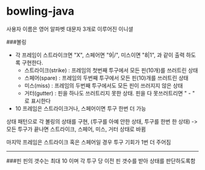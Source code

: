 # bowling-java

사용자 이름은 영어 알파벳 대문자 3개로 이루어진 이니셜

###볼링 
- 각 프레임이 스트라이크면 "X", 스페어면 "9|/", 미스이면 "8|1", 과 같이 출력 하도록 구현한다.
  - 스트라이크(strike) : 프레임의 첫번째 투구에서 모든 핀(10개)를 쓰러트린 상태
  - 스페어(spare) : 프레임의 두번째 투구에서 모든 핀(10)개를 쓰러트린 상태
  - 미스(miss) : 프레임의 두번째 투구에서도 모든 핀이 쓰러지지 않은 상태
  - 거터(gutter) : 핀을 하나도 쓰러트리지 못한 상태. 핀을 다 못쓰러트리면 " - " 로 표시한다
- 10 프레임은 스트라이크거나, 스페어이면 투구 한번 더 가능



상태 패턴으로 각 볼링의 상태를 구현, (투구를 아예 안한 상태, 투구를 한번 한 상태)
-> 모든 투구가 끝나면 스트라이크, 스페어, 미스, 거터 상태로 바뀜

마지막 프레임은 스트라이크 혹은 스페어일 경우 투구 기회가 1번 더 주어짐

---
###핀
핀의 갯수는 최대 10 이며
각 투구 당 이전 핀 갯수를 받아 상태를 판단하도록함

